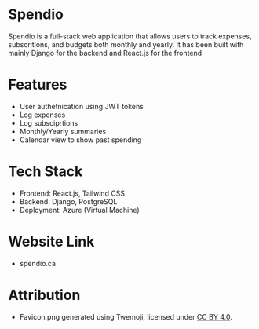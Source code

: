 # Spendio
Spendio is a full-stack web application that allows users to track expenses, subscritions, and budgets both monthly and yearly.
It has been built with mainly Django for the backend and React.js for the frontend

# Features
- User authetnication using JWT tokens
- Log expenses
- Log subsciprtions
- Monthly/Yearly summaries
- Calendar view to show past spending

# Tech Stack
- Frontend: React.js, Tailwind CSS
- Backend: Django, PostgreSQL
- Deployment: Azure (Virtual Machine)

# Website Link
- spendio.ca

# Attribution
- Favicon.png generated using Twemoji, licensed under [CC BY 4.0](https://creativecommons.org/licenses/by/4.0/).
